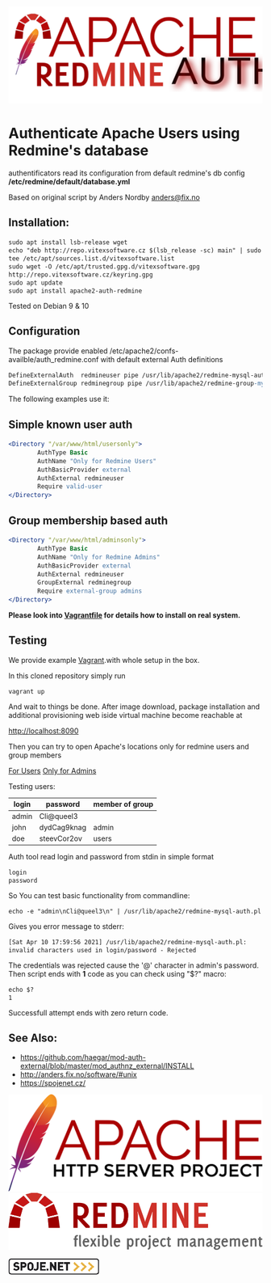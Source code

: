 ![apache_auth_redmine](apache_auth_redmine.svg?raw=true)

Authenticate Apache Users using Redmine's database
==================================================

authentificators read its configuration from default redmine's db config **/etc/redmine/default/database.yml**


Based on original script by Anders Nordby <anders@fix.no>


Installation:
-------------

```shell
sudo apt install lsb-release wget
echo "deb http://repo.vitexsoftware.cz $(lsb_release -sc) main" | sudo tee /etc/apt/sources.list.d/vitexsoftware.list
sudo wget -O /etc/apt/trusted.gpg.d/vitexsoftware.gpg http://repo.vitexsoftware.cz/keyring.gpg
sudo apt update
sudo apt install apache2-auth-redmine
```


Tested on Debian 9 & 10

Configuration
-------------

The package provide enabled /etc/apache2/confs-availble/auth_redmine.conf with default external Auth definitions

```apache
DefineExternalAuth  redmineuser pipe /usr/lib/apache2/redmine-mysql-auth.pl
DefineExternalGroup redminegroup pipe /usr/lib/apache2/redmine-group-mysql-auth.pl
```

The following examples use it:

Simple known user auth
----------------------

```apache
<Directory "/var/www/html/usersonly">
        AuthType Basic
        AuthName "Only for Redmine Users" 
        AuthBasicProvider external
        AuthExternal redmineuser
        Require valid-user
</Directory>

```

Group membership based auth
---------------------------

```apache
<Directory "/var/www/html/adminsonly">
        AuthType Basic
        AuthName "Only for Redmine Admins" 
        AuthBasicProvider external
        AuthExternal redmineuser
        GroupExternal redminegroup
        Require external-group admins
</Directory>
```

**Please look into [Vagrantfile](Vagrantfile) for details how to install on real system.**

Testing
-------

We provide example [Vagrant](https://www.vagrantup.com/).with whole setup in the box.

In this cloned repository simply run 

```shell
vagrant up
```

And wait to things be done.
After image download, package installation and additional provisioning web iside virtual machine become reachable at

[http://localhost:8090](http://localhost:8090)

Then you can try to open Apache's locations only for redmine users and group members

[For Users](http://localhost:8090/user/)
[Only for Admins](http://localhost:8090/admin/)

Testing users:


  | login	| password	| member of group |
  |-------------|---------------|-----------------
  | admin	| Cli@queel3	|
  | john	| dydCag9knag	| admin
  | doe		| steevCor2ov	| users

Auth tool read login and password from stdin in simple format

```
login
password

```

So You can test basic functionality from commandline:

```shell
echo -e "admin\nCli@queel3\n" | /usr/lib/apache2/redmine-mysql-auth.pl 
```

Gives you error message to stderr:

```
[Sat Apr 10 17:59:56 2021] /usr/lib/apache2/redmine-mysql-auth.pl: invalid characters used in login/password - Rejected
```

The credentials was rejected cause the '@' character in admin's password. Then script ends with **1** code as you can check using "$?" macro:

```shell
echo $?
1
```

Successfull attempt ends with zero return code.




See Also:
---------

 * https://github.com/haegar/mod-auth-external/blob/master/mod_authnz_external/INSTALL
 * http://anders.fix.no/software/#unix
 * https://spojenet.cz/

![Apache](apache.svg?raw=true)
![Redmin](redmine.svg?raw=true)

![Spoje.Net](logo-spojenet.png?raw=true)

